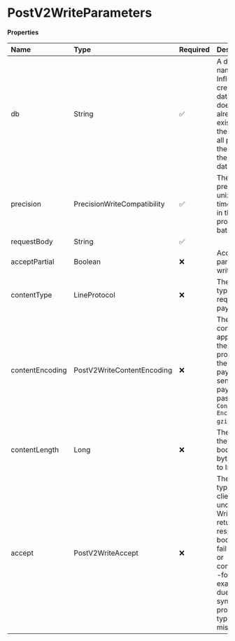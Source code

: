 # PostV2WriteParameters

**Properties**

| Name            | Type                        | Required | Description                                                                                                                                                                        |
| :-------------- | :-------------------------- | :------- | :--------------------------------------------------------------------------------------------------------------------------------------------------------------------------------- |
| db              | String                      | ✅       | A database name. InfluxDB creates the database if it doesn't already exist, and then writes all points in the batch to the database.                                               |
| precision       | PrecisionWriteCompatibility | ✅       | The precision for unix timestamps in the line protocol batch.                                                                                                                      |
| requestBody     | String                      | ✅       |                                                                                                                                                                                    |
| acceptPartial   | Boolean                     | ❌       | Accept partial writes.                                                                                                                                                             |
| contentType     | LineProtocol                | ❌       | The content type of the request payload.                                                                                                                                           |
| contentEncoding | PostV2WriteContentEncoding  | ❌       | The compression applied to the line protocol in the request payload. To send a gzip payload, pass `Content-Encoding: gzip` header.                                                 |
| contentLength   | Long                        | ❌       | The size of the entity-body, in bytes, sent to InfluxDB.                                                                                                                           |
| accept          | PostV2WriteAccept           | ❌       | The content type that the client can understand. Writes only return a response body if they fail (partially or completely)--for example, due to a syntax problem or type mismatch. |

<!-- This file was generated by liblab | https://liblab.com/ -->
